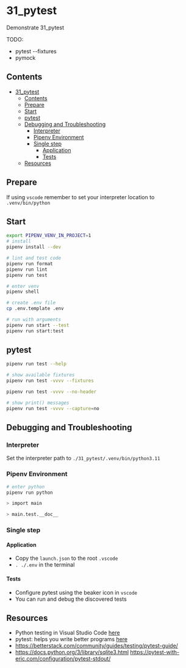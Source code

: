 # 31_pytest

Demonstrate 31_pytest

TODO:

- pytest --fixtures
- pymock

## Contents

- [31_pytest](#31_pytest)
  - [Contents](#contents)
  - [Prepare](#prepare)
  - [Start](#start)
  - [pytest](#pytest)
  - [Debugging and Troubleshooting](#debugging-and-troubleshooting)
    - [Interpreter](#interpreter)
    - [Pipenv Environment](#pipenv-environment)
    - [Single step](#single-step)
      - [Application](#application)
      - [Tests](#tests)
  - [Resources](#resources)

## Prepare

If using `vscode` remember to set your interpreter location to `.venv/bin/python`

## Start

```sh
export PIPENV_VENV_IN_PROJECT=1
# install
pipenv install --dev

# lint and test code
pipenv run format
pipenv run lint
pipenv run test

# enter venv
pipenv shell

# create .env file
cp .env.template .env

# run with arguments
pipenv run start --test
pipenv run start:test
```

## pytest

```sh
pipenv run test --help

# show available fixtures
pipenv run test -vvvv --fixtures

pipenv run test -vvvv --no-header

# show print() messages
pipenv run test -vvvv --capture=no
```

## Debugging and Troubleshooting

### Interpreter

Set the interpreter path to `./31_pytest/.venv/bin/python3.11`

### Pipenv Environment

```sh
# enter python
pipenv run python

> import main

> main.test.__doc__
```

### Single step

#### Application

- Copy the `launch.json` to the root `.vscode`
- `. ./.env` in the terminal

#### Tests

- Configure pytest using the beaker icon in `vscode`
- You can run and debug the discovered tests

## Resources

- Python testing in Visual Studio Code [here](https://code.visualstudio.com/docs/python/testing#_example-test-walkthroughs)
- pytest: helps you write better programs [here](https://docs.pytest.org/en/stable/)
- https://betterstack.com/community/guides/testing/pytest-guide/
- https://docs.python.org/3/library/sqlite3.html
  https://pytest-with-eric.com/configuration/pytest-stdout/
